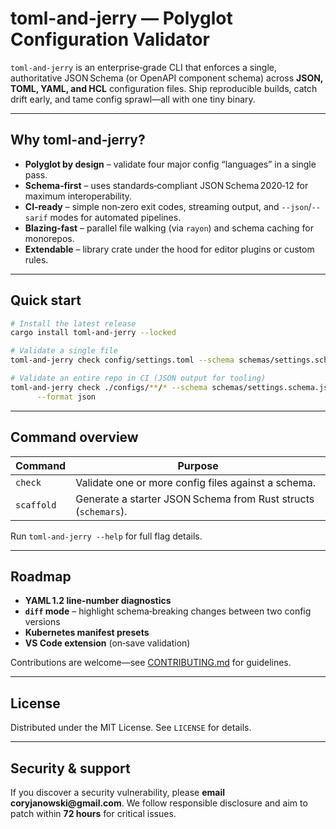 # toml-and-jerry — Polyglot Configuration Validator

`toml-and-jerry` is an enterprise‑grade CLI that enforces a single, authoritative JSON Schema (or OpenAPI component schema) across **JSON, TOML, YAML, and HCL** configuration files. Ship reproducible builds, catch drift early, and tame config sprawl—all with one tiny binary.

---

## Why toml-and-jerry?

* **Polyglot by design** – validate four major config “languages” in a single pass.
* **Schema‑first** – uses standards‑compliant JSON Schema 2020‑12 for maximum interoperability.
* **CI‑ready** – simple non‑zero exit codes, streaming output, and `--json`/`--sarif` modes for automated pipelines.
* **Blazing‑fast** – parallel file walking (via `rayon`) and schema caching for monorepos.
* **Extendable** – library crate under the hood for editor plugins or custom rules.

---

## Quick start

```bash
# Install the latest release
cargo install toml-and-jerry --locked

# Validate a single file
toml-and-jerry check config/settings.toml --schema schemas/settings.schema.json

# Validate an entire repo in CI (JSON output for tooling)
toml-and-jerry check ./configs/**/* --schema schemas/settings.schema.json \
      --format json
```

---

## Command overview

| Command    | Purpose                                                        |
| ---------- | -------------------------------------------------------------- |
| `check`    | Validate one or more config files against a schema.            |
| `scaffold` | Generate a starter JSON Schema from Rust structs (`schemars`). |

Run `toml-and-jerry --help` for full flag details.

---

## Roadmap

* **YAML 1.2 line‑number diagnostics**
* **`diff` mode** – highlight schema‑breaking changes between two config versions
* **Kubernetes manifest presets**
* **VS Code extension** (on‑save validation)

Contributions are welcome—see [CONTRIBUTING.md](CONTRIBUTING.md) for guidelines.

---

## License

Distributed under the MIT License. See `LICENSE` for details.

---

## Security & support

If you discover a security vulnerability, please **email coryjanowski\@gmail.com**. We follow responsible disclosure and aim to patch within **72 hours** for critical issues.

